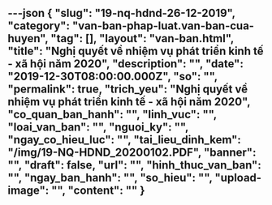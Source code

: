 ---json
{
    "slug": "19-nq-hdnd-26-12-2019",
    "category": "van-ban-phap-luat.van-ban-cua-huyen",
    "tag": [],
    "layout": "van-ban.html",
    "title": "Nghị quyết về nhiệm vụ phát triển kinh tế - xã hội năm 2020",
    "description": "",
    "date": "2019-12-30T08:00:00.000Z",
    "so": "",
    "permalink": true,
    "trich_yeu": "Nghị quyết về nhiệm vụ phát triển kinh tế - xã hội năm 2020",
    "co_quan_ban_hanh": "",
    "linh_vuc": "",
    "loai_van_ban": "",
    "nguoi_ky": "",
    "ngay_co_hieu_luc": "",
    "tai_lieu_dinh_kem": "/img/19-NQ-HDND_20200102.PDF",
    "banner": "",
    "draft": false,
    "url": "",
    "hinh_thuc_van_ban": "",
    "ngay_ban_hanh": "",
    "so_hieu": "",
    "upload-image": "",
    "__content__": ""
}
---
